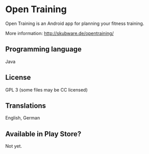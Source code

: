 Open Training
=============

Open Training is an Android app for planning your fitness training.

More information:
http://skubware.de/opentraining/

Programming language
--------------------
Java

License
-------
GPL 3 (some files may be CC licensed)


Translations
------------
English, German

Available in Play Store?
------------------------
Not yet.

